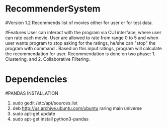 RecommenderSystem
=================
#Version 1.2
Recommends list of movies either for user or for test data.

#Features
User can interact with the program via CUI interface, where user can rate each movie. User are allowed to rate from range 0 to 5 and
when user wants program to stop asking for the ratings, he/she can "stop" the program with command <stop>.
Based on this input ratings, program will calculate the recommendation for user.
Recommendation is done on two phase: 1. Clustering, and 2. Collaborative Filtering.

Dependencies
============
#PANDAS INSTALLATION

1. sudo gedit /etc/apt/sources.list
2. deb http://us.archive.ubuntu.com/ubuntu raring main universe
3. sudo apt-get update
4. sudo apt-get install python3-pandas

